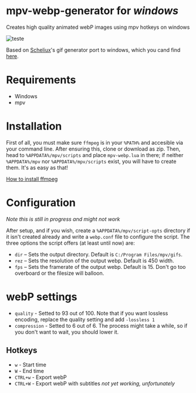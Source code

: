 # mpv-webp-generator for *windows*
Creates high quality animated webP images using mpv hotkeys on windows

![teste](https://files.catbox.moe/ejzd28.webp)

Based on [Scheliux](https://github.com/Scheliux/)'s gif generator port to windows, which you cand find [here](https://github.com/Scheliux/mpv-gif-generator).

# Requirements 
- Windows
- mpv

# Installation

First of all, you must make sure `ffmpeg` is in your `%PATH%` and accesible via your command line. After ensuring this, clone or download as zip. Then, head to `%APPDATA%/mpv/scripts` and place `mpv-webp.lua` in there; if neither `%APPDATA%/mpv` nor `%APPDATA%/mpv/scripts` exist, you will have to create them. It's as easy as that!

[How to install ffmpeg](https://www.wikihow.com/Install-FFmpeg-on-Windows)

# Configuration
*Note this is still in progress and might not work*

After setup, and if you wish, create a `%APPDATA%/mpv/script-opts` directory if it isn't created already and write a `webp.conf` file to configure the script. The three options the script offers (at least until now) are:

* `dir` – Sets the output directory. Default is `C:/Program Files/mpv/gifs`.
* `rez` – Sets the resolution of the output webp. Default is 450 width.
* `fps` – Sets the framerate of the output webp. Default is 15. Don't go too overboard or the filesize will balloon.

# webP settings
* `quality` - Setted to 93 out of 100. Note that if you want lossless encoding, replace the quality setting and add `-lossless 1`
* `compression` - Setted to 6 out of 6. The process might take a while, so if you don't want to wait, you should lower it.

## Hotkeys

* `w` - Start time
* `W` - End time
* `CTRL+w` - Export webP
* `CTRL+W` - Export webP with subtitles *not yet working, unfortunately*
